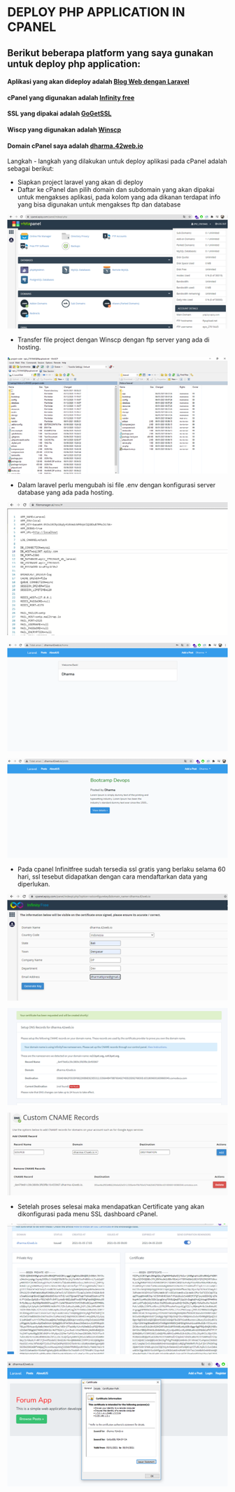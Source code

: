 # DEPLOY PHP APPLICATION IN CPANEL

## Berikut beberapa platform yang saya gunakan untuk deploy php application:


#### Aplikasi yang akan dideploy adalah [Blog Web dengan Laravel](https://laravel.com/)
#### cPanel  yang digunakan adalah [Infinity free](https://infinityfree.net/)
#### SSL yang dipakai adalah [GoGetSSL](https://www.gogetssl.com/)
#### Wiscp yang digunakan adalah [Winscp](https://winscp.net/)
#### Domain cPanel saya adalah [dharma.42web.io](https://dharma.42web.io/)


Langkah - langkah yang dilakukan untuk deploy aplikasi pada cPanel adalah sebagai berikut:

- Siapkan project laravel yang akan di deploy 
- Daftar ke cPanel dan pilih domain dan subdomain yang akan dipakai untuk mengakses aplikasi, pada kolom yang ada dikanan terdapat info yang bisa digunakan untuk mengakses ftp dan database

![text](./asset/1.png)

- Transfer file project dengan Winscp dengan ftp server yang ada di hosting.

![text](./asset/2.png)

- Dalam laravel perlu mengubah isi file .env dengan konfigurasi server database yang ada pada hosting.

![text](./asset/3.png)

![text](./asset/4.png)

![text](./asset/5.png)

- Pada cpanel Infinitfree sudah tersedia ssl gratis yang berlaku selama 60 hari, ssl tesebut didapatkan dengan cara mendaftarkan data yang diperlukan.

![text](./asset/6.png)

![text](./asset/7.png)

![text](./asset/8.png)

- Setelah proses selesai maka mendapatkan Certificate yang akan dikonfigurasi pada menu SSL dashboard cPanel.

![text](./asset/9.png)

![text](./asset/10.png)